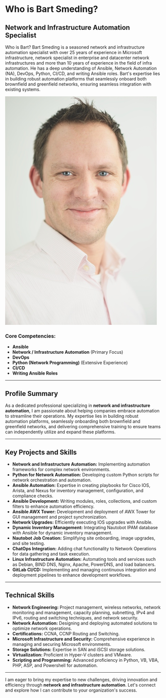 # Who is Bart Smeding?

## Network and Infrastructure Automation Specialist
Who is Bart?
Bart Smeding is a seasoned network and infrastructure automation specialist with over 25 years of experience in Microsoft infrastructure, network specialist in enterprise and datacenter network infrastructures and more than 10 years of experience in the field of infra automation. He has a deep understanding of Ansible, Network Automation (NA), DevOps, Python, CI/CD, and writing Ansible roles. Bart's expertise lies in building robust automation platforms that seamlessly onboard both brownfield and greenfield networks, ensuring seamless integration with existing systems.

![Profile Picture](images/bartsmeding3.jpg)

### Core Competencies:

- **Ansible**
- **Network / Infrastructure Automation** (Primary Focus)
- **DevOps**
- **Python (Network Programming)** (Extensive Experience)
- **CI/CD**
- **Writing Ansible Roles**

---

## Profile Summary

As a dedicated professional specializing in **network and infrastructure automation**, I am passionate about helping companies embrace automation to streamline their operations. My expertise lies in building robust automation platforms, seamlessly onboarding both brownfield and greenfield networks, and delivering comprehensive training to ensure teams can independently utilize and expand these platforms.

---

## Key Projects and Skills

- **Network and Infrastructure Automation:** Implementing automation frameworks for complex network environments.
- **Python for Network Automation:** Developing custom Python scripts for network orchestration and automation.
- **Ansible Automation:** Expertise in creating playbooks for Cisco IOS, Arista, and Nexus for inventory management, configuration, and compliance checks.
- **Ansible Development:** Writing modules, roles, collections, and custom filters to enhance automation efficiency.
- **Ansible AWX Tower:** Development and deployment of AWX Tower for GUI management and project synchronization.
- **Network Upgrades:** Efficiently executing IOS upgrades with Ansible.
- **Dynamic Inventory Management:** Integrating Nautobot IPAM database with Ansible for dynamic inventory management.
- **Nautobot Job Creation:** Simplifying site onboarding, image upgrades, and site testing.
- **ChatOps Integration:** Adding chat functionality to Network Operations for data gathering and task execution.
- **Linux Infrastructure Automation:** Automating tools and services such as Debian, BIND DNS, Nginx, Apache, PowerDNS, and load balancers.
- **GitLab CI/CD:** Implementing and managing continuous integration and deployment pipelines to enhance development workflows.

---

## Technical Skills

- **Network Engineering:** Project management, wireless networks, network monitoring and management, capacity planning, subnetting, IPv4 and IPv6, routing and switching techniques, and network security.
- **Network Automation:** Designing and deploying automated solutions to optimize network operations.
- **Certifications:** CCNA, CCNP Routing and Switching.
- **Microsoft Infrastructure and Security:** Comprehensive experience in managing and securing Microsoft environments.
- **Storage Solutions:** Expertise in SAN and iSCSI storage solutions.
- **Virtualization:** Proficient in Hyper-V clusters and VMware.
- **Scripting and Programming:** Advanced proficiency in Python, VB, VBA, PHP, ASP, and Powershell for automation.

---

I am eager to bring my expertise to new challenges, driving innovation and efficiency through **network and infrastructure automation**. Let's connect and explore how I can contribute to your organization's success.
